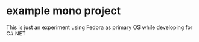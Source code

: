 # example mono project

This is just an experiment using Fedora as primary OS while developing for C#.NET
